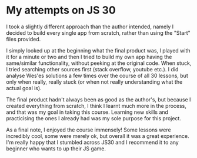 # My attempts on JS 30

I took a slightly different approach than the author intended, namely I decided to build every single app from scratch, rather than using the "Start" files provided.

I simply looked up at the beginning what the final product was, I played with it for a minute or two and then I tried to build my own app having the same/similar functionality, without peeking at the original code. When stuck, I tried searching other sources first (stack overflow, youtube etc.). I did analyse Wes'es solutions a few times over the course of all 30 lessons, but only when really, really stuck (or when not really understanding what the actual goal is).

The final product hadn't always been as good as the author's, but because I created everything from scratch, I think I learnt much more in the process, and that was my goal in taking this course. Learning new skills and practicising the ones I already had was my sole purpose for this project.

As a final note, I enjoyed the course immensely! Some lessons were incredibly cool, some were merely ok, but overall it was a great experience. I'm really happy that I stumbled across JS30 and I recommend it to any beginner who wants to up their JS game.